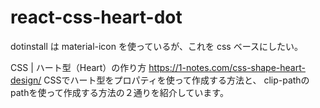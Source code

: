# react-css-heart-dot

dotinstall は material-icon を使っているが、これを css ベースにしたい。

CSS | ハート型（Heart）の作り方
https://1-notes.com/css-shape-heart-design/
CSSでハート型をプロパティを使って作成する方法と、
clip-pathのpathを使って作成する方法の２通りを紹介しています。

